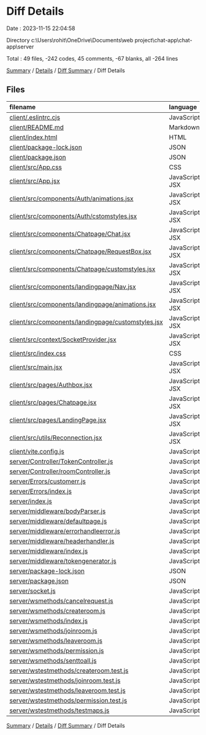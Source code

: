 # Diff Details

Date : 2023-11-15 22:04:58

Directory c:\\Users\\rohit\\OneDrive\\Documents\\web project\\chat-app\\chat-app\\server

Total : 49 files,  -242 codes, 45 comments, -67 blanks, all -264 lines

[Summary](results.md) / [Details](details.md) / [Diff Summary](diff.md) / Diff Details

## Files
| filename | language | code | comment | blank | total |
| :--- | :--- | ---: | ---: | ---: | ---: |
| [client/.eslintrc.cjs](/client/.eslintrc.cjs) | JavaScript | -20 | 0 | -1 | -21 |
| [client/README.md](/client/README.md) | Markdown | -5 | 0 | -4 | -9 |
| [client/index.html](/client/index.html) | HTML | -13 | 0 | -1 | -14 |
| [client/package-lock.json](/client/package-lock.json) | JSON | -4,057 | 0 | -1 | -4,058 |
| [client/package.json](/client/package.json) | JSON | -30 | 0 | -1 | -31 |
| [client/src/App.css](/client/src/App.css) | CSS | 0 | 0 | -1 | -1 |
| [client/src/App.jsx](/client/src/App.jsx) | JavaScript JSX | -16 | 0 | -4 | -20 |
| [client/src/components/Auth/animations.jsx](/client/src/components/Auth/animations.jsx) | JavaScript JSX | -63 | 0 | -8 | -71 |
| [client/src/components/Auth/cstomstyles.jsx](/client/src/components/Auth/cstomstyles.jsx) | JavaScript JSX | -165 | 0 | -11 | -176 |
| [client/src/components/Chatpage/Chat.jsx](/client/src/components/Chatpage/Chat.jsx) | JavaScript JSX | -62 | 0 | -9 | -71 |
| [client/src/components/Chatpage/RequestBox.jsx](/client/src/components/Chatpage/RequestBox.jsx) | JavaScript JSX | -46 | 0 | -10 | -56 |
| [client/src/components/Chatpage/customstyles.jsx](/client/src/components/Chatpage/customstyles.jsx) | JavaScript JSX | -138 | 0 | -14 | -152 |
| [client/src/components/landingpage/Nav.jsx](/client/src/components/landingpage/Nav.jsx) | JavaScript JSX | -41 | 0 | -5 | -46 |
| [client/src/components/landingpage/animations.jsx](/client/src/components/landingpage/animations.jsx) | JavaScript JSX | -13 | 0 | -1 | -14 |
| [client/src/components/landingpage/customstyles.jsx](/client/src/components/landingpage/customstyles.jsx) | JavaScript JSX | -116 | 0 | -10 | -126 |
| [client/src/context/SocketProvider.jsx](/client/src/context/SocketProvider.jsx) | JavaScript JSX | -56 | 0 | -17 | -73 |
| [client/src/index.css](/client/src/index.css) | CSS | -59 | 0 | -8 | -67 |
| [client/src/main.jsx](/client/src/main.jsx) | JavaScript JSX | -13 | 0 | -2 | -15 |
| [client/src/pages/Authbox.jsx](/client/src/pages/Authbox.jsx) | JavaScript JSX | -82 | 0 | -39 | -121 |
| [client/src/pages/Chatpage.jsx](/client/src/pages/Chatpage.jsx) | JavaScript JSX | -115 | -1 | -33 | -149 |
| [client/src/pages/LandingPage.jsx](/client/src/pages/LandingPage.jsx) | JavaScript JSX | -146 | -2 | -34 | -182 |
| [client/src/utils/Reconnection.jsx](/client/src/utils/Reconnection.jsx) | JavaScript JSX | -7 | 0 | 0 | -7 |
| [client/vite.config.js](/client/vite.config.js) | JavaScript | -5 | -1 | -2 | -8 |
| [server/Controller/TokenController.js](/server/Controller/TokenController.js) | JavaScript | 13 | 0 | 4 | 17 |
| [server/Controller/roomController.js](/server/Controller/roomController.js) | JavaScript | 77 | 0 | 18 | 95 |
| [server/Errors/customerr.js](/server/Errors/customerr.js) | JavaScript | 7 | 0 | 0 | 7 |
| [server/Errors/index.js](/server/Errors/index.js) | JavaScript | 4 | 0 | 1 | 5 |
| [server/index.js](/server/index.js) | JavaScript | 114 | 23 | 41 | 178 |
| [server/middleware/bodyParser.js](/server/middleware/bodyParser.js) | JavaScript | 25 | 0 | 4 | 29 |
| [server/middleware/defaultpage.js](/server/middleware/defaultpage.js) | JavaScript | 5 | 0 | 0 | 5 |
| [server/middleware/errorhandleerror.js](/server/middleware/errorhandleerror.js) | JavaScript | 5 | 0 | 0 | 5 |
| [server/middleware/headerhandler.js](/server/middleware/headerhandler.js) | JavaScript | 12 | 0 | 3 | 15 |
| [server/middleware/index.js](/server/middleware/index.js) | JavaScript | 12 | 0 | 2 | 14 |
| [server/middleware/tokengenerator.js](/server/middleware/tokengenerator.js) | JavaScript | 18 | 0 | 7 | 25 |
| [server/package-lock.json](/server/package-lock.json) | JSON | 4,327 | 0 | 1 | 4,328 |
| [server/package.json](/server/package.json) | JSON | 21 | 0 | 1 | 22 |
| [server/socket.js](/server/socket.js) | JavaScript | 21 | 1 | 5 | 27 |
| [server/wsmethods/cancelrequest.js](/server/wsmethods/cancelrequest.js) | JavaScript | 2 | 0 | 1 | 3 |
| [server/wsmethods/createroom.js](/server/wsmethods/createroom.js) | JavaScript | 26 | 7 | 3 | 36 |
| [server/wsmethods/index.js](/server/wsmethods/index.js) | JavaScript | 12 | 0 | 1 | 13 |
| [server/wsmethods/joinroom.js](/server/wsmethods/joinroom.js) | JavaScript | 29 | 10 | 9 | 48 |
| [server/wsmethods/leaveroom.js](/server/wsmethods/leaveroom.js) | JavaScript | 34 | 0 | 16 | 50 |
| [server/wsmethods/permission.js](/server/wsmethods/permission.js) | JavaScript | 33 | 8 | 7 | 48 |
| [server/wsmethods/senttoall.js](/server/wsmethods/senttoall.js) | JavaScript | 5 | 0 | 0 | 5 |
| [server/wstestmethods/createroom.test.js](/server/wstestmethods/createroom.test.js) | JavaScript | 58 | 0 | 6 | 64 |
| [server/wstestmethods/joinroom.test.js](/server/wstestmethods/joinroom.test.js) | JavaScript | 88 | 0 | 5 | 93 |
| [server/wstestmethods/leaveroom.test.js](/server/wstestmethods/leaveroom.test.js) | JavaScript | 14 | 0 | 6 | 20 |
| [server/wstestmethods/permission.test.js](/server/wstestmethods/permission.test.js) | JavaScript | 47 | 0 | 6 | 53 |
| [server/wstestmethods/testmaps.js](/server/wstestmethods/testmaps.js) | JavaScript | 17 | 0 | 2 | 19 |

[Summary](results.md) / [Details](details.md) / [Diff Summary](diff.md) / Diff Details
